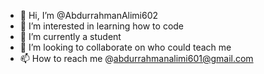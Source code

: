 - 👋 Hi, I’m @AbdurrahmanAlimi602
- 👀 I’m interested in learning how to code 
- 🌱 I’m currently a student 
- 💞️ I’m looking to collaborate on who could teach me 
- 📫 How to reach me @abdurrahmanalimi601@gmail.com 

<!---
AbdurrahmanAlimi602/AbdurrahmanAlimi602 is a ✨ special ✨ repository because its `README.md` (this file) appears on your GitHub profile.
You can click the Preview link to take a look at your changes.
--->
